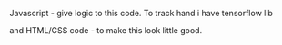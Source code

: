Javascript - give logic to this code. To track hand i have tensorflow lib 
 

and HTML/CSS code - to make this look little good. 